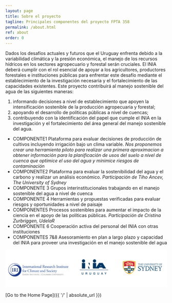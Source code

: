 ```yaml
---
layout: page
title: Sobre el proyecto
tagline: Principales componentes del proyecto FPTA 358
permalink: /about.html
ref: about
order: 0
---
```


Dados los desafíos actuales y futuros que el Uruguay enfrenta debido a la variabilidad climática y la presión
económica, el manejo de los recursos hídricos en los sectores agropecuario y forestal serán cruciales. El INIA
deberá cumplir con el rol esencial de apoyar a los agricultores, productores forestales e instituciones públicas para
enfrentar este desafío mediante el establecimiento de la investigación necesaria y el fortalecimiento de las
capacidades existentes. Este proyecto contribuirá al manejo sostenible del agua de las siguientes maneras: 
1. informando decisiones a nivel de establecimiento que apoyen la intensificación sostenible de la producción
agropecuaria y forestal;
2. apoyando el desarrollo de políticas públicas a nivel de cuencas; 
3. contribuyendo con la identificación del papel que cumple el INIA en la investigación y el fortalecimiento del área general del manejo
sostenible del agua.

* COMPONENTE1 Plataforma para evaluar decisiones de producción de cultivos incluyendo irrigación bajo un clima variable. *Nos proponemos crear una herramienta piloto para realizar una primera aproximacion a obtener información para la planificación de usos del suelo a nivel de cuenca que optimice el uso del agua y minimice riesgos de contaminación*
* COMPONENTE2 Plataforma para evaluar la sostenibilidad del agua y el carbono y realizar un análisis económico. *Participación de Tiho Ancev, The University of Sydney*
* COMPONENTE 3 Grupos interinstitucionales trabajando en el manejo sostenible del agua a nivel de cuenca
* COMPONENTE 4 Herramientas y propuestas verificadas para evaluar riesgos y oportunidades a nivel de paisaje
* COMPONENTE5 Procesos sostenibles para aumentar el impacto de la ciencia en el apoyo de las políticas públicas.  *Participación de Cristina Zurbriggen, UdelaR*
* COMPONENTE 6 Cooperación activa del personal del INIA con otras instituciones
* COMPONENTES 7&8 Asesoramiento en plan a largo plazo y capacidad del INIA para proveer una investigación en el manejo sostenible del agua




![logos](/images/logosfpta.png)

[Go to the Home Page]({{ '/' | absolute_url }})

